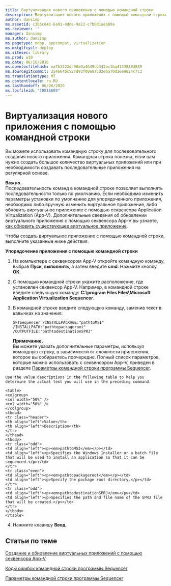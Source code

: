 ```yaml
---
title: Виртуализация нового приложения с помощью командной строки
description: Виртуализация нового приложения с помощью командной строки
author: dansimp
ms.assetid: c3b5c842-6a91-4d0a-9a22-c7b8d1aeb09a
ms.reviewer: ''
manager: dansimp
ms.author: dansimp
ms.pagetype: mdop, appcompat, virtualization
ms.mktglfcycl: deploy
ms.sitesec: library
ms.prod: w10
ms.date: 06/16/2016
ms.openlocfilehash: ea7b1222dc00a0a4649cb342ac1ba41338484889
ms.sourcegitcommit: 354664bc527d93f80687cd2eba70d1eea024c7c3
ms.translationtype: MT
ms.contentlocale: ru-RU
ms.lasthandoff: 06/26/2020
ms.locfileid: "10816689"
---
```

# Виртуализация нового приложения с помощью командной строки


Вы можете использовать командную строку для последовательного создания нового приложения. Командная строка полезна, если вам нужно создать большое количество виртуальных приложений или при необходимости создавать последовательные приложения на регулярной основе.

**Важно.**  
Последовательность команд в командной строке позволяет выполнять последовательности только по умолчанию. Если необходимо изменить параметры установки по умолчанию для упорядоченного приложения, необходимо либо вручную изменить виртуальное приложение, либо обновить виртуальное приложение с помощью секвенсора Application Virtualization (App-V). Дополнительные сведения об обновлении виртуального приложения с помощью секвенсора App-V вы узнаете, [как обновить существующее виртуальное приложение](how-to-upgrade-an-existing-virtual-application.md).



Чтобы создать виртуальное приложение с помощью командной строки, выполните указанные ниже действия.

**Упорядочение приложения с помощью командной строки**

1.  На компьютере с секвенсором App-V откройте командную команду, выбрав **Пуск**, **выполнить**, а затем введите **cmd**. Нажмите кнопку **ОК**.

2.  С помощью командной строки укажите расположение, где установлен секвенсор App-V. Например, в командной строке введите следующую команду: **C:\\program Files Files\\Microsoft Application Virtualization Sequencer**.

3.  В командной строке введите следующую команду, заменив текст в кавычках на значения:

    `SFTSequencer /INSTALLPACKAGE:"pathtoMSI" /INSTALLPATH:"pathtopackageroot" /OUTPUTFILE:"pathtodestinationSPRJ"`

    **Примечание.**  
    Вы можете указать дополнительные параметры, используя командную строку, в зависимости от сложности приложения, которое вы собираетесь поочередно. Полный список параметров, которые можно использовать с секвенсором App-V, приведен в разделе [Параметры командной строки программы Sequencer](sequencer-command-line-parameters.md).



~~~
Use the value descriptions in the following table to help you determine the actual text you will use in the preceding command.

<table>
<colgroup>
<col width="50%" />
<col width="50%" />
</colgroup>
<thead>
<tr class="header">
<th align="left">Value</th>
<th align="left">Description</th>
</tr>
</thead>
<tbody>
<tr class="odd">
<td align="left"><p><em>pathtoMSI</em></p></td>
<td align="left"><p>Specifies the Windows Installer or a batch file that will be used to install an application so that it can be sequenced.</p></td>
</tr>
<tr class="even">
<td align="left"><p><em>pathtopackageroot</em></p></td>
<td align="left"><p>Specify the package root directory.</p></td>
</tr>
<tr class="odd">
<td align="left"><p><em>pathtodestinationSPRJ</em></p></td>
<td align="left"><p>Specifies the path and file name of the SPRJ file that will be created.</p></td>
</tr>
</tbody>
</table>
~~~



4. Нажмите клавишу **Ввод**.

## Статьи по теме


[Создание и обновление виртуальных приложений с помощью секвенсора App-V](how-to-create-or-upgrade-virtual-applications-using--the-app-v-sequencer.md)

[Коды ошибок командной строки программы Sequencer](sequencer-command-line-error-codes.md)

[Параметры командной строки программы Sequencer](sequencer-command-line-parameters.md)









